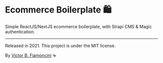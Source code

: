 # Ecommerce Boilerplate 🛍

Simple ReactJS/NextJS ecommerce boilerplate, with Strapi CMS & Magic authentication.

----------
Released in 2021. This project is under the MIT license.

By [Victor B. Fiamoncini](https://github.com/Victor-Fiamoncini) ☕️
